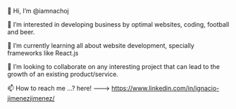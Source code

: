 👋 Hi, I’m @iamnachoj

👀 I’m interested in developing business by optimal websites, coding, football and beer.

🌱 I’m currently learning all about website development, specially frameworks like React.js

💞️ I’m looking to collaborate on any interesting project that can lead to the growth of an existing product/service.

📫 How to reach me ...? here! ---> https://www.linkedin.com/in/ignacio-jimenezjimenez/


<!---
iamnachoj/iamnachoj is a ✨ special ✨ repository because its `README.md` (this file) appears on your GitHub profile.
You can click the Preview link to take a look at your changes.
--->
